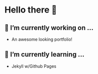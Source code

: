 # Hello there 👋

## 🔭 I’m currently working on ...
- An awesome looking portfolio!

##  🌱 I’m currently learning ...
- Jekyll w/Github Pages
